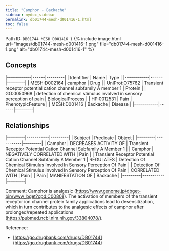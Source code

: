```yaml
---
title: "Camphor - Backache"
sidebar: mydoc_sidebar
permalink: db01744-mesh-d001416-1.html
toc: false 
---
```



Path ID: `DB01744_MESH_D001416_1`
{% include image.html url="images/db01744-mesh-d001416-1.png" file="db01744-mesh-d001416-1.png" alt="db01744-mesh-d001416-1" %}

## Concepts

|------------|------|---------|
| Identifier | Name | Type    |
|------------|------|---------|
| MESH:D002164 | camphor | Drug |
| UniProt:O75762 | Transient receptor potential cation channel subfamily A member 1 | Protein |
| GO:0050968 | detection of chemical stimulus involved in sensory perception of pain | BiologicalProcess |
| HP:0012531 | Pain | PhenotypicFeature |
| MESH:D001416 | Backache | Disease |
|------------|------|---------|

## Relationships

|---------|-----------|---------|
| Subject | Predicate | Object  |
|---------|-----------|---------|
| Camphor | DECREASES ACTIVITY OF | Transient Receptor Potential Cation Channel Subfamily A Member 1 |
| Camphor | NEGATIVELY CORRELATED WITH | Pain |
| Transient Receptor Potential Cation Channel Subfamily A Member 1 | REGULATES | Detection Of Chemical Stimulus Involved In Sensory Perception Of Pain |
| Detection Of Chemical Stimulus Involved In Sensory Perception Of Pain | CORRELATED WITH | Pain |
| Pain | MANIFESTATION OF | Backache |
|---------|-----------|---------|

Comment: Camphor is analgesic (https://www.genome.jp/dbget-bin/www_bget?cpd:C00808). The activation of members of the transient receptor ion channel protein family applications lead to desensitization, which in turn contributes to the analgesic effects of camphor after prolonged/repeated applications (https://pubmed.ncbi.nlm.nih.gov/33804078/).

Reference: 
  - [https://go.drugbank.com/drugs/DB01744](https://go.drugbank.com/drugs/DB01744)
